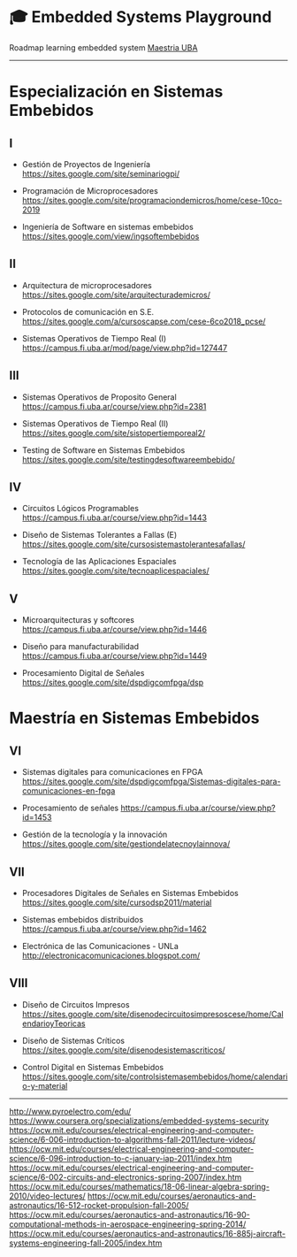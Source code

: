 # 🎓 Embedded Systems Playground
Roadmap learning embedded system [Maestria UBA](http://laboratorios.fi.uba.ar/lse/maestria.html)
_________
# Especialización en Sistemas Embebidos 
## I 
* Gestión de Proyectos de Ingeniería 
https://sites.google.com/site/seminariogpi/

* Programación de Microprocesadores
https://sites.google.com/site/programaciondemicros/home/cese-10co-2019

* Ingeniería de Software en sistemas embebidos
https://sites.google.com/view/ingsoftembebidos

## II
* Arquitectura de microprocesadores
https://sites.google.com/site/arquitecturademicros/

* Protocolos de comunicación en S.E.
https://sites.google.com/a/cursoscapse.com/cese-6co2018_pcse/

* Sistemas Operativos de Tiempo Real (I)
https://campus.fi.uba.ar/mod/page/view.php?id=127447

## III
* Sistemas Operativos de Proposito General
https://campus.fi.uba.ar/course/view.php?id=2381

* Sistemas Operativos de Tiempo Real (II)
https://sites.google.com/site/sistopertiemporeal2/

* Testing de Software en Sistemas Embebidos
https://sites.google.com/site/testingdesoftwareembebido/

## IV
* Circuitos Lógicos Programables
https://campus.fi.uba.ar/course/view.php?id=1443

* Diseño de Sistemas Tolerantes a Fallas (E)
https://sites.google.com/site/cursosistemastolerantesafallas/

* Tecnología de las Aplicaciones Espaciales
https://sites.google.com/site/tecnoaplicespaciales/

## V
* Microarquitecturas y softcores
https://campus.fi.uba.ar/course/view.php?id=1446

* Diseño para manufacturabilidad
https://campus.fi.uba.ar/course/view.php?id=1449

* Procesamiento Digital de Señales 
https://sites.google.com/site/dspdigcomfpga/dsp

# Maestría en Sistemas Embebidos
## VI 
* Sistemas digitales para comunicaciones en FPGA
https://sites.google.com/site/dspdigcomfpga/Sistemas-digitales-para-comunicaciones-en-fpga

* Procesamiento de señales
https://campus.fi.uba.ar/course/view.php?id=1453

* Gestión de la tecnología y la innovación
https://sites.google.com/site/gestiondelatecnoylainnova/

## VII
* Procesadores Digitales de Señales en Sistemas Embebidos 
https://sites.google.com/site/cursodsp2011/material

* Sistemas embebidos distribuidos
https://campus.fi.uba.ar/course/view.php?id=1462

* Electrónica de las Comunicaciones - UNLa
http://electronicacomunicaciones.blogspot.com/

## VIII
* Diseño de Circuitos Impresos
https://sites.google.com/site/disenodecircuitosimpresoscese/home/CalendarioyTeoricas

* Diseño de Sistemas Críticos
https://sites.google.com/site/disenodesistemascriticos/

* Control Digital en Sistemas Embebidos
https://sites.google.com/site/controlsistemasembebidos/home/calendario-y-material

___________

http://www.pyroelectro.com/edu/
https://www.coursera.org/specializations/embedded-systems-security
https://ocw.mit.edu/courses/electrical-engineering-and-computer-science/6-006-introduction-to-algorithms-fall-2011/lecture-videos/
https://ocw.mit.edu/courses/electrical-engineering-and-computer-science/6-096-introduction-to-c-january-iap-2011/index.htm
https://ocw.mit.edu/courses/electrical-engineering-and-computer-science/6-002-circuits-and-electronics-spring-2007/index.htm
https://ocw.mit.edu/courses/mathematics/18-06-linear-algebra-spring-2010/video-lectures/
https://ocw.mit.edu/courses/aeronautics-and-astronautics/16-512-rocket-propulsion-fall-2005/
https://ocw.mit.edu/courses/aeronautics-and-astronautics/16-90-computational-methods-in-aerospace-engineering-spring-2014/
https://ocw.mit.edu/courses/aeronautics-and-astronautics/16-885j-aircraft-systems-engineering-fall-2005/index.htm
